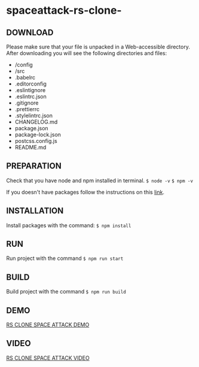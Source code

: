 # spaceattack-rs-clone-

## DOWNLOAD

Please make sure that your file is unpacked in a Web-accessible
directory.
After downloading you will see the following directories and files:

- /config
- /src
- .babelrc
- .editorconfig
- .eslintignore
- .eslintrc.json
- .gitignore
- .prettierrc
- .stylelintrc.json
- CHANGELOG.md
- package.json
- package-lock.json
- postcss.config.js
- README.md

## PREPARATION

Check that you have node and npm installed in terminal.
`$ node -v`
`$ npm -v`

If you doesn't have packages follow the instructions on this [link](https://nodejs.org/en/download/package-manager/).

## INSTALLATION

Install packages with the command:
`$ npm install`

## RUN

Run project with the command
`$ npm run start`

## BUILD

Build project with the command
`$ npm run build`

## DEMO

[RS CLONE SPACE ATTACK DEMO](https://infallible-boyd-d794aa.netlify.app/)

## VIDEO

[RS CLONE SPACE ATTACK VIDEO](https://www.youtube.com/watch?v=-qAPdk7f1TY/)
